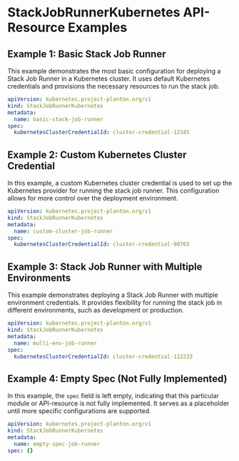 # StackJobRunnerKubernetes API-Resource Examples

## Example 1: Basic Stack Job Runner

This example demonstrates the most basic configuration for deploying a Stack Job Runner in a Kubernetes cluster. It uses default Kubernetes credentials and provisions the necessary resources to run the stack job.

```yaml
apiVersion: kubernetes.project-planton.org/v1
kind: StackJobRunnerKubernetes
metadata:
  name: basic-stack-job-runner
spec:
  kubernetesClusterCredentialId: cluster-credential-12345
```

## Example 2: Custom Kubernetes Cluster Credential

In this example, a custom Kubernetes cluster credential is used to set up the Kubernetes provider for running the stack job runner. This configuration allows for more control over the deployment environment.

```yaml
apiVersion: kubernetes.project-planton.org/v1
kind: StackJobRunnerKubernetes
metadata:
  name: custom-cluster-job-runner
spec:
  kubernetesClusterCredentialId: cluster-credential-98765
```

## Example 3: Stack Job Runner with Multiple Environments

This example demonstrates deploying a Stack Job Runner with multiple environment credentials. It provides flexibility for running the stack job in different environments, such as development or production.

```yaml
apiVersion: kubernetes.project-planton.org/v1
kind: StackJobRunnerKubernetes
metadata:
  name: multi-env-job-runner
spec:
  kubernetesClusterCredentialId: cluster-credential-112233
```

## Example 4: Empty Spec (Not Fully Implemented)

In this example, the `spec` field is left empty, indicating that this particular module or API-resource is not fully implemented. It serves as a placeholder until more specific configurations are supported.

```yaml
apiVersion: kubernetes.project-planton.org/v1
kind: StackJobRunnerKubernetes
metadata:
  name: empty-spec-job-runner
spec: {}
```
